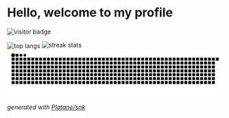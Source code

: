 # Hello, welcome to my profile
![visitor badge](https://visitor-badge.laobi.icu/badge?page_id=BuggyCyborg.visitor-badge)
<br/>

<img width=325 align="center" src="https://github-readme-stats-salesp07.vercel.app/api/top-langs/?username=BuggyCyborg&hide=HTML&langs_count=4&layout=compact&theme=react&border_radius=10&size_weight=0.5&count_weight=0.5&exclude_repo=github-readme-stats" alt="top langs" />

<img width=500 src="https://github-readme-streak-stats-salesp07.vercel.app/?user=BuggyCyborg&count_private=true&theme=react&border_radius=10" alt="streak stats"/>
<!--
[![GitHub Streak](https://streak-stats.demolab.com?user=BlackRabbitDevs&theme=catppuccin-mocha&hide_border=true)](https://git.io/streak-stats)
-->

<picture>
  <source media="(prefers-color-scheme: dark)" srcset="https://raw.githubusercontent.com/BuggyCyborg/BuggyCyborg/output/github-contribution-grid-snake-dark.svg">
  <source media="(prefers-color-scheme: light)" srcset="https://raw.githubusercontent.com/BuggyCyborg/BuggyCyborg/output/github-contribution-grid-snake.svg">
  <img alt="github contribution grid snake animation" src="https://raw.githubusercontent.com/BuggyCyborg/BuggyCyborg/output/github-contribution-grid-snake.svg">
</picture>

_generated with [Platane/snk](https://github.com/Platane/snk)_
